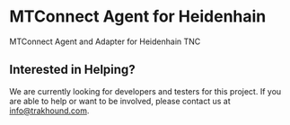 # MTConnect Agent for Heidenhain
MTConnect Agent and Adapter for Heidenhain TNC

## Interested in Helping?
We are currently looking for developers and testers for this project. If you are able to help or want to be involved, please contact us at info@trakhound.com.
